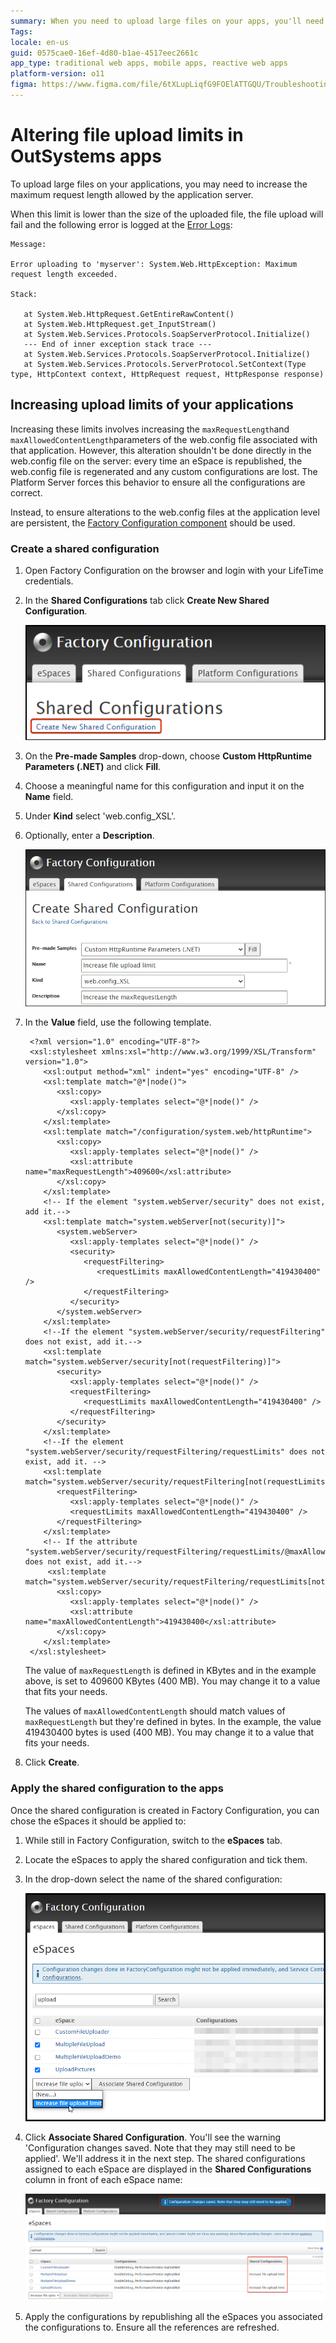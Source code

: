 ```yaml
---
summary: When you need to upload large files on your apps, you'll need to increase the limits allowed by the application server. This document will show how to do it and apply the changes to your applications.
Tags: 
locale: en-us
guid: 0575cae0-16ef-4d80-b1ae-4517eec2661c
app_type: traditional web apps, mobile apps, reactive web apps
platform-version: o11
figma: https://www.figma.com/file/6tXLupLiqfG9FOElATTGQU/Troubleshooting?node-id=3303:388
---
```


# Altering file upload limits in OutSystems apps

To upload large files on your applications, you may need to increase the maximum request length allowed by the application server.

When this limit is lower than the size of the uploaded file, the file upload will fail and the following error is logged at the [Error Logs](https://success.outsystems.com/Documentation/11/Managing_the_Applications_Lifecycle/Monitor_and_Troubleshoot/View_the_Environment_Logs_and_Status):

```
Message:

Error uploading to 'myserver': System.Web.HttpException: Maximum request length exceeded.

Stack:

   at System.Web.HttpRequest.GetEntireRawContent() 
   at System.Web.HttpRequest.get_InputStream() 
   at System.Web.Services.Protocols.SoapServerProtocol.Initialize() 
   --- End of inner exception stack trace --- 
   at System.Web.Services.Protocols.SoapServerProtocol.Initialize() 
   at System.Web.Services.Protocols.ServerProtocol.SetContext(Type type, HttpContext context, HttpRequest request, HttpResponse response)
```

## Increasing upload limits of your applications

Increasing these limits involves increasing the `maxRequestLength`and `maxAllowedContentLength`parameters of the web.config file associated with that application. However, this alteration shouldn't be done directly in the web.config file on the server: every time an eSpace is republished, the web.config file is regenerated and any custom configurations are lost. The Platform Server forces this behavior to ensure all the configurations are correct.



Instead, to ensure alterations to the web.config files at the application level are persistent, the [Factory Configuration component](https://www.outsystems.com/forge/component-overview/25/factory-configuration) should be used.

### Create a shared configuration

1. Open Factory Configuration on the browser and login with your LifeTime credentials.
1. In the **Shared Configurations** tab click **Create New Shared Configuration**.
    
    ![Screenshot showing the 'Create New Shared Configuration' button in the Factory Configuration interface.](images/altering-file-limits-new-config.png "Creating a New Shared Configuration in Factory Configuration")

1. On the **Pre-made Samples** drop-down, choose **Custom HttpRuntime Parameters (.NET)** and click **Fill**.
1. Choose a meaningful name for this configuration and input it on the **Name** field.
1. Under **Kind** select 'web.config_XSL'.
1. Optionally, enter a **Description**.

    ![Screenshot of the 'Create Shared Configuration' form with fields for Name, Kind, and Description filled out.](images/altering-file-limits-new-config-detail.png "Filling Details for New Shared Configuration")

1. In the **Value** field, use the following template.

        <?xml version="1.0" encoding="UTF-8"?>
        <xsl:stylesheet xmlns:xsl="http://www.w3.org/1999/XSL/Transform" version="1.0">
           <xsl:output method="xml" indent="yes" encoding="UTF-8" />
           <xsl:template match="@*|node()">
              <xsl:copy>
                 <xsl:apply-templates select="@*|node()" />
              </xsl:copy>
           </xsl:template>
           <xsl:template match="/configuration/system.web/httpRuntime">
              <xsl:copy>
                 <xsl:apply-templates select="@*|node()" />
                 <xsl:attribute name="maxRequestLength">409600</xsl:attribute>
              </xsl:copy>
           </xsl:template>
           <!-- If the element "system.webServer/security" does not exist, add it.-->
           <xsl:template match="system.webServer[not(security)]">
              <system.webServer>
                 <xsl:apply-templates select="@*|node()" />
                 <security>
                    <requestFiltering>
                       <requestLimits maxAllowedContentLength="419430400" />
                    </requestFiltering>
                 </security>
              </system.webServer>
           </xsl:template>
           <!--If the element "system.webServer/security/requestFiltering" does not exist, add it.-->
           <xsl:template match="system.webServer/security[not(requestFiltering)]">
              <security>
                 <xsl:apply-templates select="@*|node()" />
                 <requestFiltering>
                    <requestLimits maxAllowedContentLength="419430400" />
                 </requestFiltering>
              </security>
           </xsl:template>
           <!--If the element "system.webServer/security/requestFiltering/requestLimits" does not exist, add it. -->
           <xsl:template match="system.webServer/security/requestFiltering[not(requestLimits)]">
              <requestFiltering>
                 <xsl:apply-templates select="@*|node()" />
                 <requestLimits maxAllowedContentLength="419430400" />
              </requestFiltering>
           </xsl:template>
           <!-- If the attribute "system.webServer/security/requestFiltering/requestLimits/@maxAllowedContentLength" does not exist, add it.-->
            <xsl:template match="system.webServer/security/requestFiltering/requestLimits[not(@maxAllowedContentLength)]">
              <xsl:copy>
                 <xsl:apply-templates select="@*|node()" />
                 <xsl:attribute name="maxAllowedContentLength">419430400</xsl:attribute>
              </xsl:copy>
           </xsl:template>
        </xsl:stylesheet>

    The value of `maxRequestLength` is defined in KBytes and in the example above, is set to 409600 KBytes (400 MB). You may change it to a value that fits your needs.

    The values of `maxAllowedContentLength` should match values of `maxRequestLength` but they're defined in bytes. In the example, the value 419430400 bytes is used (400 MB). You may change it to a value that fits your needs.

1. Click **Create**.

### Apply the shared configuration to the apps

Once the shared configuration is created in Factory Configuration, you can chose the eSpaces it should be applied to:

1. While still in Factory Configuration, switch to the **eSpaces** tab.
1. Locate the eSpaces to apply the shared configuration and tick them.
1. In the drop-down select the name of the shared configuration:

    ![Screenshot displaying the process of selecting eSpaces to apply the shared configuration in Factory Configuration.](images/altering-file-limits-apply-config.png "Applying Shared Configuration to eSpaces")

1. Click **Associate Shared Configuration**. You'll see the warning 'Configuration changes saved. Note that they may still need to be applied'. We'll address it in the next step. The shared configurations assigned to each eSpace are displayed in the **Shared Configurations** column in front of each eSpace name:

    ![Screenshot showing the shared configurations associated with each eSpace in the Factory Configuration interface.](images/altering-file-limits-apply-config_1.png "Shared Configurations Assigned to eSpaces")

1. Apply the configurations by republishing all the eSpaces you associated the configurations to. Ensure all the references are refreshed.

